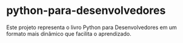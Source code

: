 python-para-desenvolvedores
===========================

Este projeto representa o livro Python para Desenvolvedores em um formato mais dinâmico que facilita o aprendizado.

